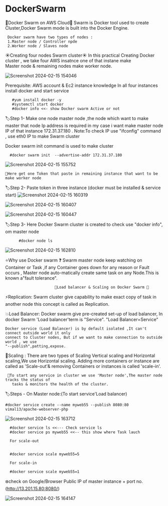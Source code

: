 # DockerSwarm


🌟Docker Swarm on AWS Cloud🌟
      Swarm is Docker tool used to create Cluster,Docker Swarm mode is built into the Docker
      Engine.           

     Docker swarm have two types of nodes :
     1.Master node / Controller npde
     2.Worker node / Slaves node 

☀️Creating four nodes Swarm cluster☀️
   In this practical Creating Docker cluster , we take four AWS insatnce one of that instane make   
   Master node & remaining nodes make worker node.

   ![Screenshot 2024-02-15 154046](https://github.com/Pratikshinde55/DockerSwarm/assets/145910708/454417b7-ce3e-4def-b8c0-d9aaede85827)


Prerequisite:
   AWS account & Ec2 instance knowledge
   In all four instances install docker and start service

       #yum install docker -y
       #systemctl start docker
       #docker info <<- show Docker swarm Active or not

🏷️Step 1-
  Make one node master node ,the node which want to make master that node Ip address is required
  in my case i want make master node IP of that instance 172.31.37.180 .
  Note:To check IP use "ifconfig" command , use eth0 IP to make Swarm cluster 
   
  Docker swarm init command is used to make cluster


      #docker swarm init  --advertise-addr 172.31.37.180

 ![Screenshot 2024-02-15 155752](https://github.com/Pratikshinde55/DockerSwarm/assets/145910708/fa8dafd9-f4f1-4983-85ec-88d8fca9f3c2)


    🔔Here get one Token that paste in remaining instance that want to be make worker node

🏷️Step 2-
     Paste token in three instance (docker must be installed & service start)
 ![Screenshot 2024-02-15 160319](https://github.com/Pratikshinde55/DockerSwarm/assets/145910708/733053a9-dff7-47a9-9020-f72d064f9b5b)
         
![Screenshot 2024-02-15 160407](https://github.com/Pratikshinde55/DockerSwarm/assets/145910708/a2b2fa49-d1e1-4452-97b0-203eb22c682a)

![Screenshot 2024-02-15 160447](https://github.com/Pratikshinde55/DockerSwarm/assets/145910708/b1b40f3c-5b3b-4753-b732-5035d252066f)


🏷️Step 3-
      Here Docker Swarm cluster is created to check use "docker info", om master node 

          #docker node ls
          
![Screenshot 2024-02-15 162810](https://github.com/Pratikshinde55/DockerSwarm/assets/145910708/36a28ee3-7c56-4bac-bc12-55e1abd726f8)


⭐Why use Docker swarm ❓
    Swarm master node keep watching on Container or Task ,if any Container goes down for any reason
    or Fault occurs , Master node auto-matically create same task on any Node.This is known a"fault
    tolerance".
   
                          💫Load balancer & Scaling on Docker Swarm 💫

⚡Replication:
    Swarm cluster give capability to make exact copy of task in another node this concept is called 
    as Replication.

💥Load Balancer:
    Docker swarm give pre-created set-up of load balancer, In docker Swarm 'Load balancer'term is
    "Service".
     "Load Balancer=Service"
        
    Docker service (Load Balancer) is by default isolated ,It can't connect outside world it only 
    connect to Cluster nodes, But if we want to make connection to outside world , we use
    "--publish",patting,expose.

🌟Scaling :
    There are two types of Scaling Vertical scaling and Horizontal scaling,We use Horizontal 
    scaling.
    Adding more containers or instance are called as 'Scale-out'& removing Containers
    or instances is called 'scale-in'.

     🔔To start any service in cluster we use 'Master node',The master node tracks the status of 
       tasks & monitors the health of the cluster.

🏷️Steps -
 On Master node:(To start service'Load balancer)

    #docker service create --name myweb55 --publish 8080:80 vimal13/apache-webserver-php
    
![Screenshot 2024-02-15 163712](https://github.com/Pratikshinde55/DockerSwarm/assets/145910708/2ee50920-f644-46b8-b699-6d8282e656ed)

      #docker service ls <<--- Check service ls
      #docker service ps myweb55 <<-- this show where Task lauch

      For scale-out


      #docker service scale myweb55=5

      For scale-in

      #docker service scale myweb55=1

❄️check on Google/Browser
   Public IP of master instance + port no.(http://13.201.15.80:8080/)

![Screenshot 2024-02-15 164147](https://github.com/Pratikshinde55/DockerSwarm/assets/145910708/972d9b4b-9646-42cd-9aad-8c7945f29344)

    
    
